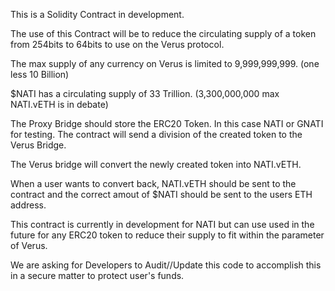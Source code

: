 This is a Solidity Contract in development.

The use of this Contract will be to reduce the circulating supply of a token from 254bits to 64bits to use on the Verus protocol.

The max supply of any currency on Verus is limited to 9,999,999,999. (one less 10 Billion)

$NATI has a circulating supply of 33 Trillion. (3,300,000,000 max NATI.vETH is in debate)

The Proxy Bridge should store the ERC20 Token. In this case NATI or GNATI for testing.
The contract will send a division of the created token to the Verus Bridge.

The Verus bridge will convert the newly created token into NATI.vETH.

When a user wants to convert back, NATI.vETH should be sent to the contract
and the correct amout of $NATI should be sent to the users ETH address.

This contract is currently in development for NATI but can use used in the 
future for any ERC20 token to reduce their supply to fit within the parameter 
of Verus.

We are asking for Developers to Audit//Update this code to accomplish this
in a secure matter to protect user's funds. 

